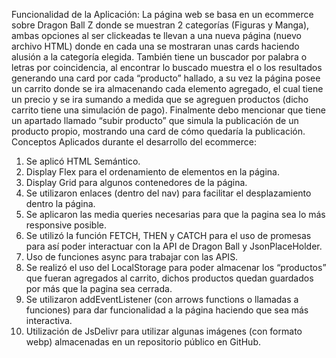 Funcionalidad de la Aplicación:
La página web se basa en un ecommerce sobre Dragon Ball Z donde se muestran 2 categorías (Figuras y Manga), ambas opciones al ser clickeadas te llevan a una nueva página (nuevo archivo HTML) donde en cada una se mostraran unas cards haciendo alusión a la categoría elegida. También tiene un buscador por palabra o letras por coincidencia, al encontrar lo buscado muestra el o los resultados  generando una card por cada “producto” hallado, a su vez la página posee un carrito donde se ira almacenando cada elemento agregado, el cual tiene un precio y se ira sumando a medida que se agreguen productos (dicho carrito tiene una simulación de pago). Finalmente debo mencionar que tiene un apartado llamado “subir producto” que simula la publicación de un producto propio, mostrando una card de cómo quedaría la publicación.
Conceptos Aplicados durante el desarrollo del ecommerce:

1) Se aplicó HTML Semántico.
2) Display Flex para el ordenamiento de elementos en la página.
3) Display Grid para algunos contenedores de la página.
4) Se utilizaron enlaces (dentro del nav) para facilitar el desplazamiento dentro la página.
5) Se aplicaron las media queries necesarias para que la pagina sea lo más responsive posible.
6) Se utilizó la función FETCH, THEN y CATCH para el uso de promesas para así poder interactuar con la API de Dragon Ball y JsonPlaceHolder.
7) Uso de funciones async para trabajar con las APIS.
8) Se realizó el uso del LocalStorage para poder almacenar los “productos”  que fueran agregados al carrito, dichos productos quedan guardados por más que la pagina sea cerrada.
9) Se utilizaron addEventListener (con arrows functions o llamadas a funciones) para dar funcionalidad a la página haciendo que sea más interactiva.
10) Utilización de JsDelivr para utilizar algunas imágenes (con formato webp) almacenadas en un repositorio público en GitHub.
